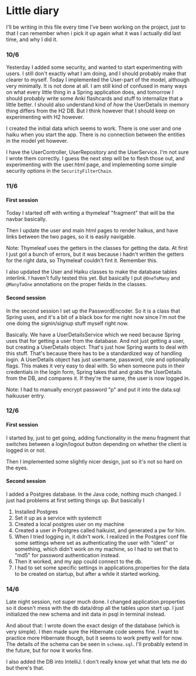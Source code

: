 # Little diary

I'll be writing in this file every time I've been working on the project, just to that I can remember when i pick it up again what it was I actually did last time, and why I did it.

### 10/6

Yesterday I added some security, and wanted to start experimenting with users. I still don't exactly what I am doing, and I should probably make that clearer to myself.
Today I implemented the User-part of the model, although very minimally. It is not done at all. 
I am still kind of confused in many ways on what every little thing in a Spring application does, and tomorrow I should probably write some Anki flashcards and stuff
to internalize that a little better. 
I should also understand kind of *how* the UserDetails in memory thing differs from the H2 DB. 
But I think however that I should keep on experimenting with H2 however. 

I created the initial data which seems to work. There is one user and one haiku when you start the app. There is no connection between the entities
in the model yet however.

I have the UserController, UserRepository and the UserService. I'm not sure I wrote them correctly.
I guess the next step will be to flesh those out, and experimenting with the user.html page,
and implementing some simple security options in the `SecurityFilterChain`. 

### 11/6

#### First session

Today I started off with writing a thymeleaf "fragment" that will be the navbar basically.

Then I update the user and main html pages to render haikus, and have links between the two pages, so it is easily navigable. 

Note: Thymeleaf uses the getters in the classes for getting the data. At first I just got a bunch of errors, but it was because i hadn't
written the getters for the right data, so Thymeleaf couldn't fint it. Remember this.

I also updated the User and Haiku classes to make the database tables interlink. I haven't fully tested this yet.
But basically I put `@OneToMany` and `@ManyToOne` annotations on the proper fields in the classes.

#### Second session

In the second session I set up the PasswordEncoder. So it is a class that Spring uses, and it's a bit of a black box for me right now
since I'm not the one doing the signin/signup stuff myself right now. 

Basically. We have a UserDetailsService which we need because Spring uses that for getting a user from the database. 
And not just getting a user, but creating a UserDetails object. That's just how Spring wants to deal with this stuff. 
That's because there has to be a standardized way of handling login. A UserDetails object has just username, password, role and optionally flags.
This makes it very easy to deal with. So when someone puts in their credentials in the login form, Spring takes that and grabs the UserDetails from
the DB, and compares it. If they're the same, the user is now logged in. 

Note: I had to manually encrypt password "p" and put it into the data.sql haikuuser entry. 


### 12/6 

#### First session

I started by, just to get going, adding functionality in the menu fragment that switches between a login/logout button depending on whether the client is 
logged in or not.

Then I implemented some slightly nicer design, just so it's not so hard on the eyes.

#### Second session

I added a Postgres database. In the Java code, nothing much changed. I just had problems at first setting things up. But basically I 
1. Installed Postgres
2. Set it up as a service with systemctl
2. Created a local postgres user on my machine
3. Created a user *in* Postgres called haikuist, and generated a pw for him.
4. When I tried logging in, it didn't work. I realized in the Postgres conf file some settings where set as authenticating the user with "ident" or something, which didn't work on my machine, so I had to set that to "md5" for password authentication instead.
5. Then it worked, and my app could connect to the db.
6. I had to set some specific settings in applications.properties for the data to be created on startup, but after a while it started working.

### 14/6

Late night session, not super much done. I changed application.properties so it doesn't mess with the db data/drop all the tables
upon start up. I just initialized the new schema and init data in psql in terminal instead.

And about that: I wrote down the exact design of the database (which is very simple). I then made sure the Hibernate
code seems fine. I want to practice more Hibernate though, but it seems to work pretty well for now.
The details of the schema can be seen in `schema.sql`. I'll probably extend in the future, but for now it works fine.

I also added the DB into IntelliJ. I don't really know yet what that lets me do but there's that.